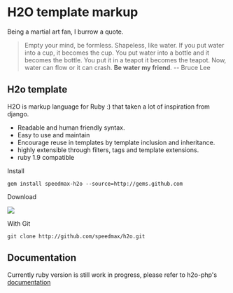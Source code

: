 H2O template markup
========================
Being a martial art fan, I burrow a quote.

>Empty your mind, be formless. Shapeless, like water. If you put water into a cup, it becomes the cup. You put water into a bottle and it becomes the bottle. You put it in a teapot it becomes the teapot. Now, water can flow or it can crash. **Be water my friend**. -- Bruce Lee
 
H2o template
------------------------
H2O is markup language for Ruby :) that taken a lot of inspiration from django.

 * Readable and human friendly syntax.
 * Easy to use and maintain
 * Encourage reuse in templates by template inclusion and inheritance.
 * highly extensible through filters, tags and template extensions.
 * ruby 1.9 compatible
 
 
 Install
 
 `gem install speedmax-h2o --source=http://gems.github.com`
 
 Download

 [<img src="http://github.com/images/modules/download/zip.png">](http://github.com/speedmax/h2o/zipball/master)

 With Git

 `git clone http://github.com/speedmax/h2o.git`


Documentation
------------------------

Currently ruby version is still work in progress, please refer to h2o-php's [documentation](http://wiki.github.com/speedmax/h2o-php)